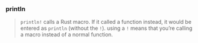 ### println

> `println!` calls a Rust macro. If it called a function instead, it would be entered as `println` (without the `!`). using a `!` means that you’re calling a macro instead of a normal function.
